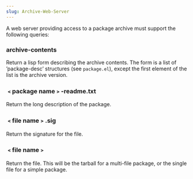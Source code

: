 ```yaml
---
slug: Archive-Web-Server
---
```


A web server providing access to a package archive must support the following queries:

### archive-contents

Return a lisp form describing the archive contents. The form is a list of ’package-desc’ structures (see `package.el`), except the first element of the list is the archive version.

### ﹤package name﹥-readme.txt

Return the long description of the package.

### ﹤file name﹥.sig

Return the signature for the file.

### ﹤file name﹥

Return the file. This will be the tarball for a multi-file package, or the single file for a simple package.
